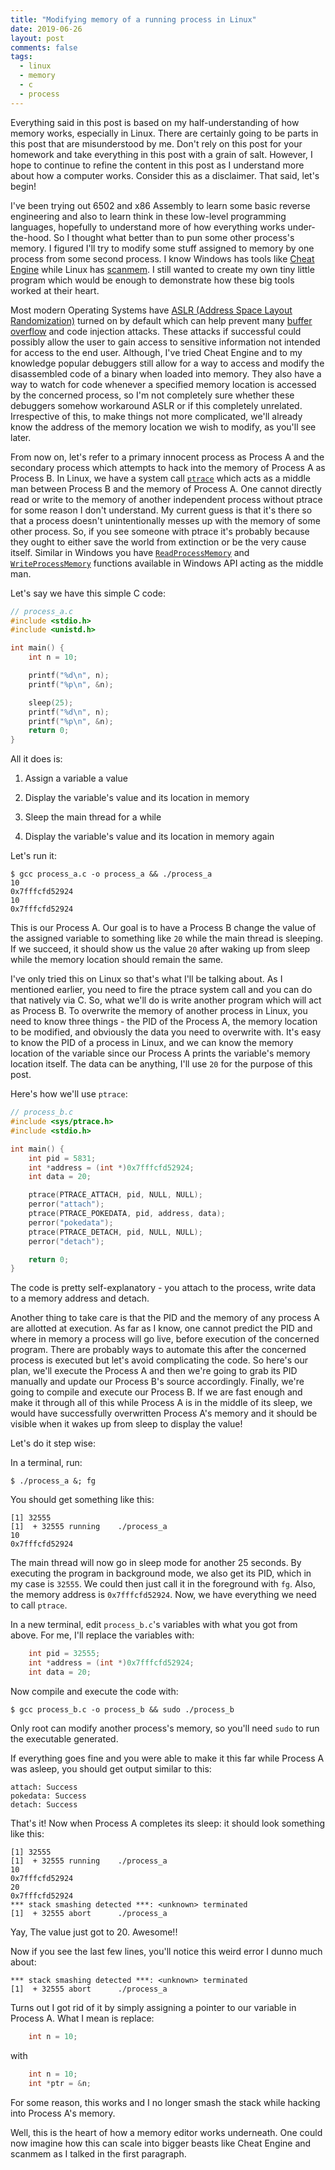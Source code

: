 ```yaml
---
title: "Modifying memory of a running process in Linux"
date: 2019-06-26
layout: post
comments: false
tags:
  - linux
  - memory
  - c
  - process
---
```


Everything said in this post is based on my half-understanding of how memory works,
especially in Linux. There are certainly going to be parts in this post that are misunderstood
by me. Don't rely on this post for your homework and take everything in this post with a
grain of salt. However, I hope to continue to refine the content in this post as I understand
more about how a computer works. Consider this as a disclaimer. That said, let's begin!

I've been trying out 6502 and x86 Assembly to learn some basic reverse engineering and also
to learn think in these low-level programming languages, hopefully to understand more of how
everything works under-the-hood. So I thought what better than to pun some other process's
memory. I figured I'll try to modify some stuff assigned to memory by one process from some second
process. I know Windows has tools like [Cheat Engine](https://github.com/cheat-engine/cheat-engine)
while Linux has [scanmem](https://github.com/scanmem/scanmem).
I still wanted to create my own tiny little program which would be enough to demonstrate how
these big tools worked at their heart.

Most modern Operating Systems have [ASLR (Address Space Layout Randomization)](https://en.wikipedia.org/wiki/Address_space_layout_randomization)
turned on
by default which can help prevent many [buffer overflow](https://en.wikipedia.org/wiki/Buffer_overflow)
and code injection attacks. These
attacks if successful could possibly allow the user to gain access to sensitive information
not intended for access to the end user. Although, I've tried Cheat Engine and to my knowledge
popular debuggers still allow for a way to access and modify the disassembled code of a binary
when loaded into memory. They also have a way to watch for code whenever a specified memory
location is accessed by the concerned process, so I'm not completely sure whether these
debuggers somehow workaround ASLR or if this completely unrelated. Irrespective of this, to
make things not more complicated, we'll already know the address of the memory location we wish
to modify, as you'll see later.

From now on, let's refer to a primary innocent process as Process A and the secondary process
which attempts to hack into the memory of Process A as Process B. In Linux, we have a system call
[`ptrace`](http://man7.org/linux/man-pages/man2/ptrace.2.html) which acts as a middle man between
Process B and the memory of Process A. One cannot
directly read or write to the memory of another independent process without ptrace for some
reason I don't understand. My current guess is that it's there so that a process doesn't
unintentionally messes up with the memory of some other process. So, if you see someone with ptrace
it's probably because they ought to either save the world from extinction or be the very cause
itself. Similar in Windows you have [`ReadProcessMemory`](https://docs.microsoft.com/en-us/windows/desktop/api/memoryapi/nf-memoryapi-readprocessmemory)
and [`WriteProcessMemory`](https://docs.microsoft.com/en-us/windows/desktop/api/memoryapi/nf-memoryapi-writeprocessmemory)
functions available in Windows API acting as the middle man.

Let's say we have this simple C code:
```c
// process_a.c
#include <stdio.h>
#include <unistd.h>

int main() {
    int n = 10;

    printf("%d\n", n);
    printf("%p\n", &n);

    sleep(25);
    printf("%d\n", n);
    printf("%p\n", &n);
    return 0;
}
```

All it does is:

1. Assign a variable a value

2. Display the variable's value and its location in memory

3. Sleep the main thread for a while

4. Display the variable's value and its location in memory again


Let's run it:
```console
$ gcc process_a.c -o process_a && ./process_a
10
0x7fffcfd52924
10
0x7fffcfd52924
```

This is our Process A. Our goal is to have a Process B change the value of the assigned variable to
something like `20` while the main thread is sleeping. If we succeed, it should show us the value `20`
after waking up from sleep while the memory location should remain the same.

I've only tried this on Linux so that's what I'll be talking about. As I mentioned earlier,
you need to fire the ptrace system call and you can do that natively via C. So, what we'll
do is write another program which will act as Process B. To overwrite the memory of another process
in Linux, you need to know three things - the PID of the Process A, the memory location to be
modified, and obviously the data you need to overwrite with. It's easy to know the PID of a process
in Linux, and we can know the memory location of the variable since our Process A prints the variable's
memory location itself. The data can be anything, I'll use `20` for the purpose of this post.

Here's how we'll use `ptrace`:
```c
// process_b.c
#include <sys/ptrace.h>
#include <stdio.h>

int main() {
    int pid = 5831;
    int *address = (int *)0x7fffcfd52924;
    int data = 20;

    ptrace(PTRACE_ATTACH, pid, NULL, NULL);
    perror("attach");
    ptrace(PTRACE_POKEDATA, pid, address, data);
    perror("pokedata");
    ptrace(PTRACE_DETACH, pid, NULL, NULL);
    perror("detach");

    return 0;
}
```

The code is pretty self-explanatory - you attach to the process, write data to a memory address and
detach.

Another thing to take care is that the PID and the memory of any process A are allotted at execution.
As far as I know, one cannot predict the PID and where in memory a process will go live, before execution
of the concerned program. There are probably ways to automate this after the concerned process is
executed but let's avoid complicating the code. So here's our plan, we'll execute the Process A and
then we're going to grab its PID manually and update our Process B's source accordingly. Finally,
we're going to compile and execute our Process B. If we are fast enough and make it through all
of this while Process A is in the middle of its sleep, we would have successfully overwritten Process
A's memory and it should be visible when it wakes up from sleep to display the value!


Let's do it step wise:

In a terminal, run:
```console
$ ./process_a &; fg
```

You should get something like this:
```console
[1] 32555
[1]  + 32555 running    ./process_a
10
0x7fffcfd52924
```

The main thread will now go in sleep mode for another 25 seconds. By executing the program in
background mode, we also get its PID, which in my case is `32555`. We could then just call it
in the foreground with `fg`. Also, the memory address is `0x7fffcfd52924`. Now, we have
everything we need to call `ptrace`.

In a new terminal, edit `process_b.c`'s variables with what you got from above. For me, I'll replace
the variables with:
```c
    int pid = 32555;
    int *address = (int *)0x7fffcfd52924;
    int data = 20;
```

Now compile and execute the code with:
```
$ gcc process_b.c -o process_b && sudo ./process_b
```
Only root can modify another process's memory, so you'll need `sudo` to run the executable
generated.

If everything goes fine and you were able to make it this far while Process A was asleep, you
should get output similar to this:
```console
attach: Success
pokedata: Success
detach: Success
```

That's it! Now when Process A completes its sleep: it should look something like this:
```console
[1] 32555
[1]  + 32555 running    ./process_a
10
0x7fffcfd52924
20
0x7fffcfd52924
*** stack smashing detected ***: <unknown> terminated
[1]  + 32555 abort      ./process_a
```

Yay, The value just got to 20. Awesome!!


Now if you see the last few lines, you'll notice this weird error I dunno much about:
```console
*** stack smashing detected ***: <unknown> terminated
[1]  + 32555 abort      ./process_a
```

Turns out I got rid of it by simply assigning a pointer to our variable in Process A.
What I mean is replace:
```c
    int n = 10;
```
with
```c
    int n = 10;
    int *ptr = &n;
```

For some reason, this works and I no longer smash the stack while hacking into Process A's
memory.

Well, this is the heart of how a memory editor works underneath. One could now imagine
how this can scale into bigger beasts like Cheat Engine and scanmem as I talked in the
first paragraph.
